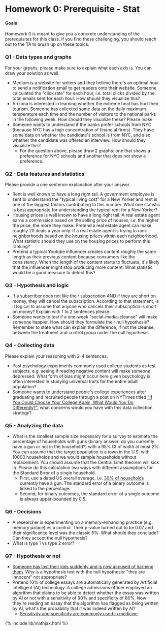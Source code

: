 # Homework 0: Prerequisite - Stat

#### Goals
Homework 0 is meant to give you a concrete understanding of the prerequisites for this class. If you find these challenging, you should reach out to the TA to brush up on these topics.

### Q1 - Data types and graphs

For your grpahs, please make sure to explain what each axis is. You can draw your solution as well.

- Medium is a website for writers and they believe there's an optimal hour to send a notification
  email to get readers onto their website. Someone calculated the "click rate" for each hour, i.e.
  total clicks divided by the total emails sent for each hour. How should they visualize this? 
- Arizona is interested in learning whether the extreme heat has hurt their tourism. Someone has collected
  some data on the daily maximum temperature each time and the number of visitors to the national parks in the
  following week. How should they visualize these? Please make 
- Someone wants to understand if the banks prefer schools from NYC (because NYC has a high concentration
  of financial firms). They have some data on whether the candidate's school is from NYC, and also
  whether the candidate was offered an interview. How should they visualize this?
  - For the question above, please draw 2 graphs: one that shows a preference for NYC schools and another
    that does not show a preference.


### Q2 - Data features and statistics

Please provide a one sentence explanation after your answer.

- Rent is well known to have a long right tail. A government employee is sent to understand the "typical
  living cost" for a New Yorker and rent is one of the biggest factors contributing to this number.
  What one statistic is best appropriate for understanding the typical rent for a New Yorker?
- Housing prices is well known to have a long right tail. A real estate agent earns a commission based
  on the selling price of houses, i.e. the higher the price, the more they make. Pretend a real estate
  agent can make roughly 20 deals a year only. If a real estate agent is trying to rank neighborhoods
  based on the housing priecs within each neighborhood. What statistic should they use on the housing
  prices to perform this ranking?
- Pretend a typical Youtube influencer creates content roughly the same length as their previous
  content because consumers like the consistency. When the length of the content starts to fluctuate,
  it's likely that the influencer might stop producing more content. What statistic would be a good
  measure to detect this?

### Q3 - Hypothesis and logic

- If a subscriber does not like their subscription AND if they are short on money, they will cancel
  the subscription. According to that statement, is it logical to assume that anyone who cancels their
  subscription is short on money? Explain with 1 to 2 sentences please.
- Someone wants to test if a one-week "social-media-cleanse" will make someone happier. How should they
  formulate their null hypothesis? Remember to state what can explain the difference, if not the cleanse,
  between the treatment and control group under the null hypothesis.

### Q4 - Collecting data

Please explain your reasoning with 2-4 sentences.

- Past psychology experiments commonly used college students as test subjects, e.g. seeing if reading
  negative content will make someone depressed. What form of bias might occur here given psychology is
  often interested in studying universal traits for the entire adult population?
- Someone wants to understand people's college experiences after graduating and recruited people through
  a post on NYTImes titled ["If You Could Choose Your College Again, What Would You Do Differently?"](https://www.nytimes.com/2023/01/18/opinion/choosing-college-regrets.html), what concerns would you have with this data collection strategy?


### Q5 - Analyzing the data

- What is the smallest sample size necessary for a survey to estimate the
  percentage of households with guns (binary answer: do you currently have a gun or not in the household?)
  with a 95% CI of width at most 2%. You can assume that the target population is a town in the U.S. with 10000 households
  and we would sample households without replacement. You should assume that the Central Limit theorem will kick
  in. Please do this calculation two ways with different assumptions for the Standard Error of a single household.
  - First, use a dated US overall average, i.e. [30% of households](https://www.pewresearch.org/social-trends/2017/06/22/the-demographics-of-gun-ownership/) currently have a gun. The standard error of a binary outcome is linked to the percentage.
  - Second, for binary outcomes, the standard error of a single outcome is always upper-bounded by 0.5.


### Q6 - Decisions

- A researcher is experimenting on a memory-enhancing practice (e.g. memory palace) vs a control. Their p-value
  turned out to be 0.07 and their significance level was the classic 5%. What should they conclude? 
  Can they accept the null hypothesis?
- What is type 1 vs type 2 error?

### Q7 - Hypothesis or not

- [Someone has lost their kids suddenly and is now accused of harming them](https://en.wikipedia.org/wiki/Sally_Clark).
  Why is a hypothesis test with the null hypothesis: "they are innocent" not appropriate?
- Pretend 10% of college essays are automatically generated by Artificial Intelligent (AI) technology. A
  college admissions officer employed an algorithm that claims to be able to detect whether the essay was
  written by AI or not with a sensitivity of 90% and specificity of 80%. Now they're reading an essay that the
  algorithm has flagged as being written by AI, what's the probability that it was indeed written by AI?
  - [Sensitivity and specificity are commonly used in medicine](https://en.wikipedia.org/wiki/Sensitivity_and_specificity)

{% include lib/mathjax.html %}
